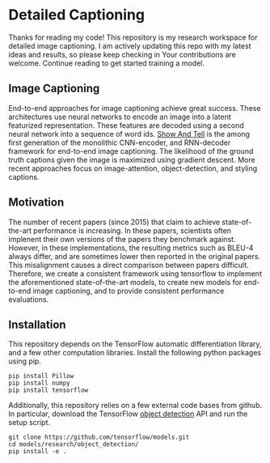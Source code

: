 # Detailed Captioning

Thanks for reading my code! This repository is my research workspace for detailed image captioning. I am actively updating this repo with my latest ideas and results, so please keep checking in Your contributions are welcome. Continue reading to get started training a model.


## Image Captioning

End-to-end approaches for image captioning achieve great success. These architectures use neural networks to encode an image into a latent featurized representation. These features are decoded using a second neural network into a sequence of word ids. [Show And Tell](https://arxiv.org/abs/1411.4555) is the among first generation of the monolithic CNN-encoder, and RNN-decoder framework for end-to-end image captioning. The likelihood of the ground truth captions given the image is maximized using gradient descent. More recent approaches focus on image-attention, object-detection, and styling captions.


## Motivation

The number of recent papers (since 2015) that claim to achieve state-of-the-art performance is increasing. In these papers, scientists  often implenent their own versions of the papers they benchmark against. However, in these implementations, the resulting metrics such as BLEU-4 always differ, and are sometimes lower then reported in the original papers. This misalignment causes a direct comparison between papers difficult. Therefore, we create a consistent framework using tensorflow to implement the aforementioned state-of-the-art models, to create new models for end-to-end image captioning, and to provide consistent performance evaluations.


## Installation

This repository depends on the TensorFlow automatic differentiation library, and a few other computation libraries. Install the following python packages using pip.

```
pip install Pillow
pip install numpy
pip install tensorflow
```

Additionally, this repository relies on a few external code bases from github. In particular, download the TensorFlow [object detection](https://github.com/tensorflow/models/tree/03612984e9f7565fed185977d251bbc23665396e/research/object_detection) API and run the setup script.

```
git clone https://github.com/tensorflow/models.git 
cd models/research/object_detection/
pip install -e .
```


